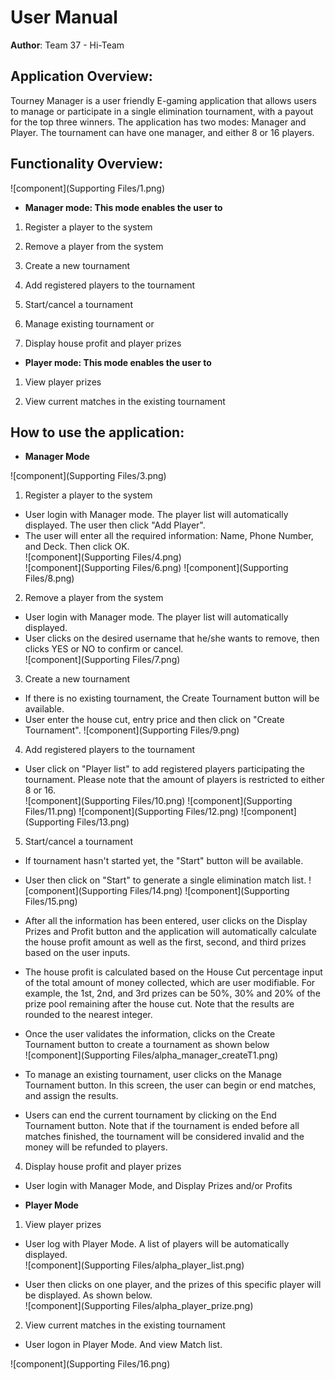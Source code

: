 # User Manual

**Author**: Team 37 - Hi-Team

## Application Overview:

Tourney Manager is a user friendly E-gaming application that allows users to manage or participate in a single elimination tournament, with a payout for the top three winners. The application has two modes: Manager and Player. The tournament can have one manager, and either 8 or 16 players.

## Functionality Overview:

![component](Supporting Files/1.png) <!-- .element height="50%" width="50%" -->

- **Manager mode: This mode enables the user to**

1.	Register a player to the system

2.	Remove a player from the system

3. Create a new tournament

4. Add registered players to the tournament

5. Start/cancel a tournament

6.	Manage existing tournament or 

7.	Display house profit and player prizes

- **Player mode: This mode enables the user to**

1.	View player prizes

2.	View current matches in the existing tournament

## How to use the application:

- **Manager Mode**

![component](Supporting Files/3.png)  

1.	Register a player to the system
  * User login with Manager mode. The player list will automatically displayed. The user then click "Add Player".  
  * The user will enter all the required information: Name, Phone Number, and Deck. Then click OK.  
![component](Supporting Files/4.png)  
![component](Supporting Files/6.png) 
![component](Supporting Files/8.png) 
2.	Remove a player from the system
  * User login with Manager mode. The player list will automatically displayed.
  * User clicks on the desired username that he/she wants to remove, then clicks YES or NO to confirm or cancel.    
![component](Supporting Files/7.png) 

3. Create a new tournament
  * If there is no existing tournament, the Create Tournament button will be available.  
  * User enter the house cut, entry price and then click on "Create Tournament".
![component](Supporting Files/9.png) 

4. Add registered players to the tournament
  * User click on "Player list" to add registered players participating the tournament. Please note that the amount of players is restricted to either 8 or 16.  
![component](Supporting Files/10.png) 
![component](Supporting Files/11.png) 
![component](Supporting Files/12.png) 
![component](Supporting Files/13.png) 

5. Start/cancel a tournament
  * If tournament hasn't started yet, the "Start" button will be available.  
  * User then click on "Start" to generate a single elimination match list. 
![component](Supporting Files/14.png) 
![component](Supporting Files/15.png) 

  * After all the information has been entered, user clicks on the Display Prizes and Profit button and the application will automatically calculate the house profit amount as well as the first, second, and third prizes based on the user inputs.
  * The house profit is calculated based on the House Cut percentage input of the total amount of money collected, which are user modifiable. For example, the 1st, 2nd, and 3rd prizes can be 50%, 30% and 20% of the prize pool remaining after the house cut. Note that the results are rounded to the nearest integer.  
  * Once the user validates the information, clicks on the Create Tournament button to create a tournament as shown below  
![component](Supporting Files/alpha_manager_createT1.png)  

  * To manage an existing tournament, user clicks on the Manage Tournament button. In this screen, the user can begin or end matches, and assign the results.  
  * Users can end the current tournament by clicking on the End Tournament button. Note that if the tournament is ended before all matches finished, the tournament will be considered invalid and the money will be refunded to players.


4.	Display house profit and player prizes   
  * User login with Manager Mode, and Display Prizes and/or Profits

- **Player Mode**

1.	View player prizes
  * User log with Player Mode. A list of players will be automatically displayed.  
![component](Supporting Files/alpha_player_list.png)  

  * User then clicks on one player, and the prizes of this specific player will be displayed. As shown below.  
![component](Supporting Files/alpha_player_prize.png)  



2.	View current matches in the existing tournament
  * User logon in Player Mode. And view Match list.
  
  
![component](Supporting Files/16.png) 
